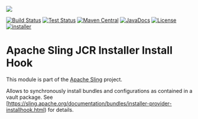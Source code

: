 [<img src="http://sling.apache.org/res/logos/sling.png"/>](http://sling.apache.org)

 [![Build Status](https://builds.apache.org/buildStatus/icon?job=org.apache.sling.installer.provider.installhook-1.8)](https://builds.apache.org/view/S-Z/view/Sling/job/org.apache.sling.installer.provider.installhook-1.8) [![Test Status](https://img.shields.io/jenkins/t/https/builds.apache.org/view/S-Z/view/Sling/job/org.apache.sling.installer.provider.installhook-1.8.svg)](https://builds.apache.org/view/S-Z/view/Sling/job/org.apache.sling.installer.provider.installhook-1.8/test_results_analyzer/) [![Maven Central](https://maven-badges.herokuapp.com/maven-central/org.apache.sling/org.apache.sling.installer.provider.installhook/badge.svg)](http://search.maven.org/#search%7Cga%7C1%7Cg%3A%22org.apache.sling%22%20a%3A%22org.apache.sling.installer.provider.installhook%22) [![JavaDocs](https://www.javadoc.io/badge/org.apache.sling/org.apache.sling.installer.provider.installhook.svg)](https://www.javadoc.io/doc/org.apache.sling/org.apache.sling.installer.provider.installhook) [![License](https://img.shields.io/badge/License-Apache%202.0-blue.svg)](https://www.apache.org/licenses/LICENSE-2.0) [![installer](https://sling.apache.org/badges/group-installer.svg)](https://github.com/apache/sling-aggregator/blob/master/docs/groups/installer.md)

# Apache Sling JCR Installer Install Hook

This module is part of the [Apache Sling](https://sling.apache.org) project.

Allows to synchronously install bundles and configurations as contained in a vault package. See [https://sling.apache.org/documentation/bundles/installer-provider-installhook.html) for details.